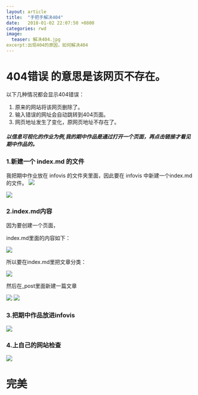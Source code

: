 ```yaml
---
layout: article
title:  "手把手解决404"
date:   2018-01-02 22:07:50 +0800
categories: rwd 
image:
  teaser: 解决404.jpg
excerpt:出现404的原因，如何解决404
---
```


# 404错误 的意思是该网页不存在。
以下几种情况都会显示404错误：
1. 原来的网站将该网页删除了。
1. 输入错误的网址会自动跳转到404页面。
1. 网页地址发生了变化，原网页地址不存在了。



##### 以信息可视化的作业为例,我的期中作品是通过打开一个页面，再点击链接才看见期中作品的。

### 1.新建一个 index.md 的文件
我把期中作业放在 infovis 的文件夹里面，因此要在 infovis 中新建一个index.md的文件。
<img src="https://qiurulin.github.io/images/找文件夹.jpg">

<img src="https://qiurulin.github.io/images/创建index.jpg">

### 2.index.md内容
因为要创建一个页面，

index.md里面的内容如下：

<img src="https://qiurulin.github.io/images/index具体内容.jpg">

所以要在index.md里把文章分类：

<img src="https://qiurulin.github.io/images/index内容.jpg">

然后在_post里面新建一篇文章

<img src="https://qiurulin.github.io/images/新建文章.jpg">

<img src="https://qiurulin.github.io/images/新建一篇文章.jpg">

### 3.把期中作品放进infovis

<img src="https://qiurulin.github.io/images/期中作品.jpg">

### 4.上自己的网站检查

<img src="https://qiurulin.github.io/images/完成.jpg">

# 完美
